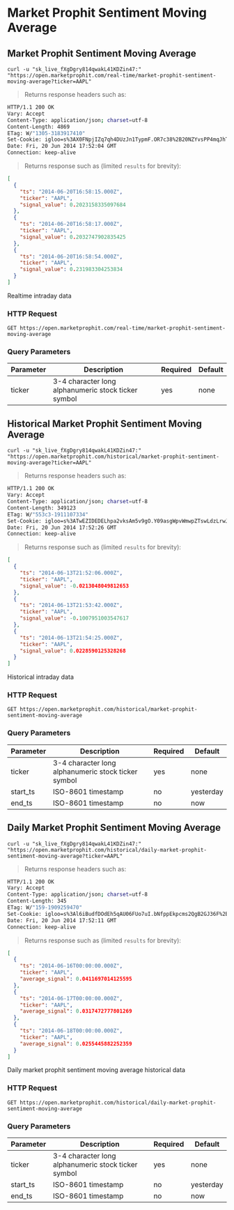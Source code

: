 
# Market Prophit Sentiment Moving Average


## Market Prophit Sentiment Moving Average

```shell
curl -u "sk_live_fXgDgry814qwakL41KDZin47:" "https://open.marketprophit.com/real-time/market-prophit-sentiment-moving-average?ticker=AAPL"
```

> Returns response headers such as:

```bash
HTTP/1.1 200 OK
Vary: Accept
Content-Type: application/json; charset=utf-8
Content-Length: 4869
ETag: W/"1305-3183917410"
Set-Cookie: igloo=s%3AX0FNpjIZq7qh4DUzJn1TypmF.OR7c38%2B20NZYvsPP4mqJhTWo2dZPh%2FXtNw2s0fh3gtc; Path=/; Expires=Sat, 21 Jun 2014 17:52:04 GMT; HttpOnly
Date: Fri, 20 Jun 2014 17:52:04 GMT
Connection: keep-alive


```

> Returns response such as (limited `results` for brevity):

```json
[
  {
    "ts": "2014-06-20T16:58:15.000Z",
    "ticker": "AAPL",
    "signal_value": 0.2023158335097684
  },
  {
    "ts": "2014-06-20T16:58:17.000Z",
    "ticker": "AAPL",
    "signal_value": 0.2032747902835425
  },
  {
    "ts": "2014-06-20T16:58:54.000Z",
    "ticker": "AAPL",
    "signal_value": 0.231983304253834
  }
]
```

Realtime intraday data

### HTTP Request

`GET https://open.marketprophit.com/real-time/market-prophit-sentiment-moving-average`

### Query Parameters

Parameter | Description | Required | Default
--------- | ----------- | -------- | -------
ticker | 3-4 character long alphanumeric stock ticker symbol | yes | none



## Historical Market Prophit Sentiment Moving Average

```shell
curl -u "sk_live_fXgDgry814qwakL41KDZin47:" "https://open.marketprophit.com/historical/market-prophit-sentiment-moving-average?ticker=AAPL"
```

> Returns response headers such as:

```bash
HTTP/1.1 200 OK
Vary: Accept
Content-Type: application/json; charset=utf-8
Content-Length: 349123
ETag: W/"553c3-1911107334"
Set-Cookie: igloo=s%3ATwEZIDEDELhpa2vksAm5v9gO.Y09asgWpvWmwpZTswLdzLrwJIMJZcHgM%2BHd290YdUvM; Path=/; Expires=Sat, 21 Jun 2014 17:52:26 GMT; HttpOnly
Date: Fri, 20 Jun 2014 17:52:26 GMT
Connection: keep-alive


```

> Returns response such as (limited `results` for brevity):

```json
[
  {
    "ts": "2014-06-13T21:52:06.000Z",
    "ticker": "AAPL",
    "signal_value": -0.0213048049812653
  },
  {
    "ts": "2014-06-13T21:53:42.000Z",
    "ticker": "AAPL",
    "signal_value": -0.1007951003547617
  },
  {
    "ts": "2014-06-13T21:54:25.000Z",
    "ticker": "AAPL",
    "signal_value": 0.0228590125328268
  }
]
```

Historical intraday data

### HTTP Request

`GET https://open.marketprophit.com/historical/market-prophit-sentiment-moving-average`

### Query Parameters

Parameter | Description | Required | Default
--------- | ----------- | -------- | -------
ticker | 3-4 character long alphanumeric stock ticker symbol | yes | none
start_ts | ISO-8601 timestamp | no | yesterday
end_ts | ISO-8601 timestamp | no | now


## Daily Market Prophit Sentiment Moving Average

```shell
curl -u "sk_live_fXgDgry814qwakL41KDZin47:" "https://open.marketprophit.com/historical/daily-market-prophit-sentiment-moving-average?ticker=AAPL"
```

> Returns response headers such as:

```bash
HTTP/1.1 200 OK
Vary: Accept
Content-Type: application/json; charset=utf-8
Content-Length: 345
ETag: W/"159-1909259470"
Set-Cookie: igloo=s%3Al6iBudfDOdEh5qAU06FUo7uI.bNfppEkpcms2QgB2GJ36F%2B9omkbPVEf7lJUFU%2FBty%2BI; Path=/; Expires=Sat, 21 Jun 2014 17:52:11 GMT; HttpOnly
Date: Fri, 20 Jun 2014 17:52:11 GMT
Connection: keep-alive


```

> Returns response such as (limited `results` for brevity):

```json
[
  {
    "ts": "2014-06-16T00:00:00.000Z",
    "ticker": "AAPL",
    "average_signal": 0.0411697014125595
  },
  {
    "ts": "2014-06-17T00:00:00.000Z",
    "ticker": "AAPL",
    "average_signal": 0.0317472777801269
  },
  {
    "ts": "2014-06-18T00:00:00.000Z",
    "ticker": "AAPL",
    "average_signal": 0.0255445882252359
  }
]
```

Daily market prophit sentiment moving average historical data

### HTTP Request

`GET https://open.marketprophit.com/historical/daily-market-prophit-sentiment-moving-average`

### Query Parameters

Parameter | Description | Required | Default
--------- | ----------- | -------- | -------
ticker | 3-4 character long alphanumeric stock ticker symbol | yes | none
start_ts | ISO-8601 timestamp | no | yesterday
end_ts | ISO-8601 timestamp | no | now
